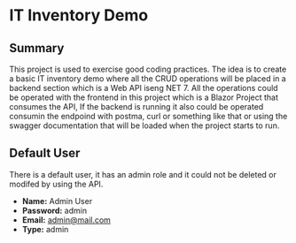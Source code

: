 # IT Inventory Demo
## Summary
This project is used to exercise good coding practices. The idea is to create a basic IT inventory demo where all the CRUD operations will be placed in a backend section which is a Web API iseng NET 7.
All the operations could be operated with the frontend in this project which is a Blazor Project that consumes the API, If the backend is running it also could be operated consumin the endpoind with postma, curl or something like that or using the swagger documentation that will be loaded when the project starts to run.

## Default User
There is a default user, it has an admin role and it could not be deleted or modifed by using the API.
- **Name:** Admin User
- **Password:** admin
- **Email:** admin@mail.com
- **Type:** admin

